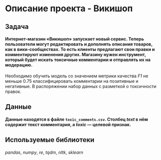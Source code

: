 # Описание проекта - Викишоп

## Задача
#### Интернет-магазин «Викишоп» запускает новый сервис. Теперь пользователи могут редактировать и дополнять описания товаров, как в вики-сообществах. То есть клиенты предлагают свои правки и комментируют изменения других. Магазину нужен инструмент, который будет искать токсичные комментарии и отправлять их на модерацию. 

Необходимо обучить модель со значением метрики качества *F1* не меньше 0.75 классифицировать комментарии на позитивные и негативные. В распоряжении набор данных с разметкой о токсичности правок.

## Данные
#### Данные находятся в файле `toxic_comments.csv`. Столбец *text* в нём содержит текст комментария, а *toxic* — целевой признак.

## Используемые библиотеки

#### 
*pandas*, *numpy*, *re*, *tqdm*, *nltk*, *sklearn*
